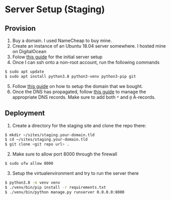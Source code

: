 # Server Setup (Staging)

## Provision

1. Buy a domain. I used NameCheap to buy mine.
2. Create an instance of an Ubuntu 18.04 server somewhere. I hosted mine on DigitalOcean
3. Folow [this guide](https://www.digitalocean.com/community/tutorials/initial-server-setup-with-ubuntu-18-04) for the
initial server setup
4. Once I can ssh onto a non-root account, run the following commands

```bash
$ sudo apt update
$ sudo apt install python3.8 python3-venv python3-pip git
```

5. Follow [this guide](https://www.digitalocean.com/community/tutorials/how-to-point-to-digitalocean-nameservers-from-common-domain-registrars#registrar-namecheap)
on how to setup the domain that we bought.
6. Once the DNS has propagated, follow [this guide](https://www.digitalocean.com/docs/networking/dns/how-to/manage-records/)
to manage the appropriate DNS records. Make sure to add both `*` and `@` A-records.

## Deployment

1. Create a directory for the staging site and clone the repo there:

```bash
$ mkdir ~/sites/staging.your-domain.tld
$ cd ~/sites/staging.your-domain.tld
$ git clone <git repo url> .
```

2. Make sure to allow port 8000 through the firewall

```bash
$ sudo ufw allow 8000
```

3. Setup the virtualenvironment and try to run the server there

```bash
$ python3.8 -m venv venv
$ ./venv/bin/pip install -r requirements.txt
$ ./venv/bin/python manage.py runserver 0.0.0.0:8000
```